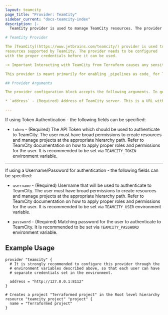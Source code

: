 ```yaml
---
layout: teamcity
page_title: "Provider: TeamCity"
sidebar_current: "docs-teamcity-index"
description: |-
  TeamCity provider is used to manage TeamCity resources. The provider must be configured with the proper credentials before it can be used.

# TeamCity Provider

The [TeamCity](https://www.jetbrains.com/teamcity/) provider is used to interact with the
resources supported by TeamCity. The provider needs to be configured
with the proper credentials before it can be used.

~> Important Interacting with TeamCity from Terraform causes any sensitive parameters and variables to be persisted in both Terraform's state file and in any generated plan files. Whenever dealing with sensitive parameters in projects and/or build configurations, files should be treated as sensitive and protected accordingly

This provider is meant primarily for enabling _pipelines as code_ for TeamCity.

## Provider Arguments

The provider configuration block accepts the following arguments. In general, it's better to set them via indicated environment variables to keep the configuration safe.

* `address` - (Required) Address of TeamCity server. This is a URL with a scheme, a hostname and port but no path. May be set via the `TEAMCITY_ADDR` environment variable.

---
```


If using Token Authentication - the following fields can be specified:

* `token` - (Required) The API Token which should be used to authenticate to TeamCity. The user must have broad permissions to create resources and manage projects at the appropriate hierarchy path. Refer to TeamCity documentation on how to apply proper roles and permissions for the user. It is recommended to be set via `TEAMCITY_TOKEN` environment variable.

---

If using a Username/Password for authentication - the following fields can be specified:

* `username` - (Required) Username that will be used to authenticate to TeamCity. The user must have broad permissions to create resources and manage projects at the appropriate hierarchy path. Refer to TeamCity documentation on how to apply proper roles and permissions for the user. It is recommended to be set via `TEAMCITY_USER` environment variable.

* `password` - (Required) Matching password for the user to authenticate to TeamCity. It is recommended to be set via `TEAMCITY_PASSWORD` environment variable.

## Example Usage

```hcl
provider "teamcity" {
  # It is strongly recommended to configure this provider through the
  # environment variables described above, so that each user can have
  # separate credentials set in the environment.

  address = "http://127.0.0.1:8112"
}

# Creates a project "Terraformed project" in the Root level hierarchy
resource "teamcity_project" "project" {
  name = "Terraformed project"
}
```
